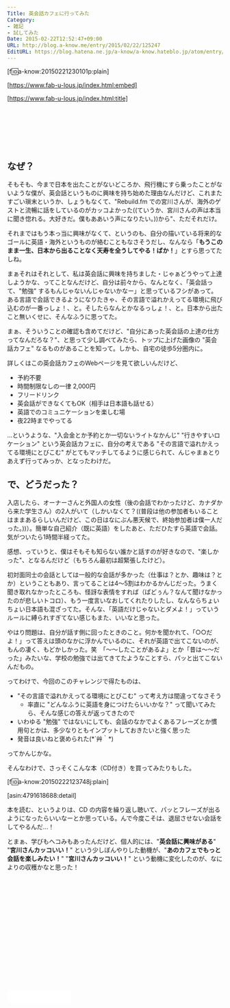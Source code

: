 ```yaml
---
Title: 英会話カフェに行ってみた
Category:
- 雑記
- 試してみた
Date: 2015-02-22T12:52:47+09:00
URL: http://blog.a-know.me/entry/2015/02/22/125247
EditURL: https://blog.hatena.ne.jp/a-know/a-know.hateblo.jp/atom/entry/8454420450084435189
---
```


[f:id:a-know:20150221230101p:plain]

[https://www.fab-u-lous.jp/index.html:embed]

[https://www.fab-u-lous.jp/index.html:title]



<!-- more -->

<script async src="//pagead2.googlesyndication.com/pagead/js/adsbygoogle.js"></script>
<!-- article-top -->
<ins class="adsbygoogle"
     style="display:inline-block;width:728px;height:90px"
     data-ad-client="ca-pub-3463034538369189"
     data-ad-slot="8367620130"></ins>
<script>
(adsbygoogle = window.adsbygoogle || []).push({});
</script>


## なぜ？

そもそも、今まで日本を出たことがないどころか、飛行機にすら乗ったことがないような僕が、英会話というものに興味を持ち始めた理由なんだけど、これまたすごい瑣末というか、しょうもなくて、"Rebuild.fm での宮川さんが、海外のゲストと流暢に話をしているのがカッコよかった((ていうか、宮川さんの声は本当に聞き惚れる。大好きだ。僕もああいう声になりたい。))から"、ただそれだけ。


<!-- more -->


それまではもう本っ当に興味がなくて、というのも、自分の描いている将来的なゴールに英語・海外というものが絡むこともなさそうだし、なんなら「<b>もうこのまま一生、日本から出ることなく天寿を全うしてやる！ばか！</b>」とすら思ってたしね。


まぁそれはそれとして、私は英会話に興味を持ちました・じゃぁどうやって上達しようかな、ってことなんだけど、自分は前々から、なんとなく、「英会話って、"勉強" するもんじゃないんじゃないかなー」と思っているフシがあって。ある言語で会話できるようになりたきゃ、その言語で溢れかえってる環境に飛び込むのが一番っしょ！、と。そしたらなんとかなるっしょ！、と。日本から出たこと無いくせに、そんなふうに思ってた。


まぁ、そういうことの確認も含めてだけど、"自分にあった英会話の上達の仕方ってなんだろな？"、と思って少し調べてみたら、トップに上げた画像の "英会話カフェ" なるものがあることを知って。しかも、自宅の徒歩5分圏内に。


詳しくはこの英会話カフェのWebページを見て欲しいんだけど、


* 予約不要
* 時間制限なしの一律 2,000円
* フリードリンク
* 英会話ができなくてもOK（相手は日本語も話せる）
* 英語でのコミュニケーションを楽しむ場
* 夜22時までやってる


...というような、"入会金とか予約とか一切ないライトなかんじ" "行きやすいロケーション" という英会話カフェに、自分の考えである "その言語で溢れかえってる環境にとびこむ" がとてもマッチしてるように感じられて、んじゃまぁとりあえず行ってみっか、となったわけだ。


## で、どうだった？

入店したら、オーナーさんと外国人の女性（後の会話でわかったけど、カナダから来た学生さん）の2人がいて（しかいなくて？((普段は他の参加者もいることはままあるらしいんだけど、この日はなにぶん悪天候で、終始参加者は僕一人だった。))）。簡単な自己紹介（既に英語）をしたあと、ただひたすら英語で会話。気がついたら1時間半経ってた。


感想、っていうと、僕はそもそも知らない誰かと話すのが好きなので、"楽しかった"、となるんだけど（もちろん最初は超緊張したけど）。


初対面同士の会話としては一般的な会話が多かった（仕事は？とか、趣味は？とか）ということもあり、言ってることは4〜5割はわかるかんじだった。うまく聞き取れなかったところも、怪訝な表情をすれば（ぱどぅん？なんて聞けなかったのが悲しいトコロ）、もう一度言いなおしてくれたりしたし、なんならちょいちょい日本語も混ざってた。そんな、「英語だけじゃないとダメよ！」っていうルールに縛られすぎてない感じもまた、いいなと思った。


やはり問題は、自分が話す側に回ったときのこと。何かを聞かれて、「○○だよ！」って答えは頭のなかに浮かんでいるのに、それが英語で出てこないのが、もんの凄く、もどかしかった。笑　「〜〜したことがあるよ」とか「昔は〜〜だった」みたいな、学校の勉強では出てきてたようなことすら、パッと出てこないんだもの。


ってわけで、今回のこのチャレンジで得たものは、


* "その言語で溢れかえってる環境にとびこむ" って考え方は間違ってなさそう
  * 率直に "どんなふうに英語を身につけたらいいかな？" って聞いてみたら、そんな感じの答えが返ってきたので
* いわゆる "勉強" ではないにしても、会話のなかでよくあるフレーズとか慣用句とかは、多少なりともインプットしておきたいと強く思った
* 発音は良いねと褒められた(\*´艸｀\*)


ってかんじかな。


そんなわけで、さっそくこんな本（CD付き）を買ってみたりもした。


[f:id:a-know:20150222123748j:plain]


[asin:4791618688:detail]


本を読む、というよりは、CD の内容を繰り返し聴いて、パッとフレーズが出るようになったらいいなーとか思っている。んで今度こそは、退屈させない会話をしてやるんだ...！


とまぁ、学びもヘコみもあったんだけど、個人的には、"<b>英会話に興味がある</b>" "<b>宮川さんカッコいい！</b>" という少しぼんやりした動機が、"<b>あのカフェでもっと会話を楽しみたい！</b>" "<b>宮川さんカッコいい！</b>" という動機に変化したのが、なによりの収穫かなと思った！

<script async src="//pagead2.googlesyndication.com/pagead/js/adsbygoogle.js"></script>
<!-- article-bottom2 -->
<ins class="adsbygoogle"
     style="display:inline-block;width:300px;height:250px"
     data-ad-client="ca-pub-3463034538369189"
     data-ad-slot="5274552934"></ins>
<script>
(adsbygoogle = window.adsbygoogle || []).push({});
</script>

<iframe src="//blog.hatena.ne.jp/a-know/a-know.hateblo.jp/subscribe/iframe" allowtransparency="true" frameborder="0" scrolling="no" width="150" height="28"></iframe>
